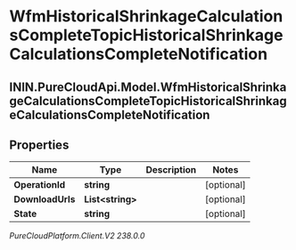 # WfmHistoricalShrinkageCalculationsCompleteTopicHistoricalShrinkageCalculationsCompleteNotification

## ININ.PureCloudApi.Model.WfmHistoricalShrinkageCalculationsCompleteTopicHistoricalShrinkageCalculationsCompleteNotification

## Properties

|Name | Type | Description | Notes|
|------------ | ------------- | ------------- | -------------|
| **OperationId** | **string** |  | [optional] |
| **DownloadUrls** | **List&lt;string&gt;** |  | [optional] |
| **State** | **string** |  | [optional] |



_PureCloudPlatform.Client.V2 238.0.0_
